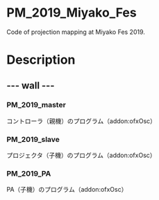 # PM_2019_Miyako_Fes
 Code of projection mapping at Miyako Fes 2019.

# Description

## --- wall ---

### PM_2019_master
 コントローラ（親機）のプログラム（addon:ofxOsc）

### PM_2019_slave
 プロジェクタ（子機）のプログラム（addon:ofxOsc）
 
### PM_2019_PA
 PA（子機）のプログラム（addon:ofxOsc）
